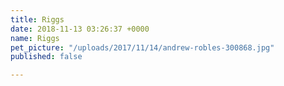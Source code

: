 ```yaml
---
title: Riggs
date: 2018-11-13 03:26:37 +0000
name: Riggs
pet_picture: "/uploads/2017/11/14/andrew-robles-300868.jpg"
published: false

---
```

